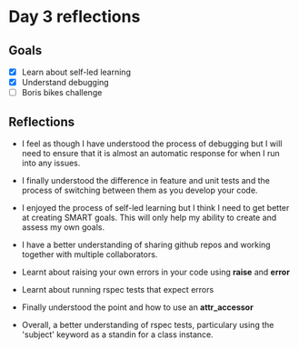 # Day 3 reflections

## Goals
* [x] Learn about self-led learning 
* [x] Understand debugging
* [ ] Boris bikes challenge 

## Reflections

* I feel as though I have understood the process of debugging but I will need to ensure that it is almost an automatic response for when I run into any issues. 

* I finally understood the difference in feature and unit tests and the process of switching between them as you develop your code. 

* I enjoyed the process of self-led learning but I think I need to get better at creating SMART goals. This will only help my ability to create and assess my own     goals. 

* I have a better understanding of sharing github repos and working together with multiple collaborators. 

* Learnt about raising your own errors in your code using **raise** and **error**

* Learnt about running rspec tests that expect errors

* Finally understood the point and how to use an **attr_accessor** 

* Overall, a better understanding of rspec tests, particulary using the 'subject' keyword as a standin for a class instance. 
